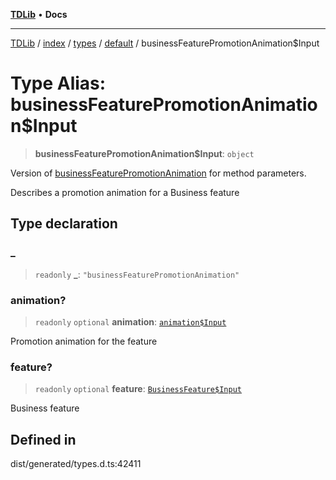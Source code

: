 [**TDLib**](../../../../../../README.md) • **Docs**

***

[TDLib](../../../../../../modules.md) / [index](../../../../../README.md) / [types](../../../README.md) / [default](../README.md) / businessFeaturePromotionAnimation$Input

# Type Alias: businessFeaturePromotionAnimation$Input

> **businessFeaturePromotionAnimation$Input**: `object`

Version of [businessFeaturePromotionAnimation](businessFeaturePromotionAnimation-1.md) for method parameters.

Describes a promotion animation for a Business feature

## Type declaration

### \_

> `readonly` **\_**: `"businessFeaturePromotionAnimation"`

### animation?

> `readonly` `optional` **animation**: [`animation$Input`](animation$Input-1.md)

Promotion animation for the feature

### feature?

> `readonly` `optional` **feature**: [`BusinessFeature$Input`](BusinessFeature$Input.md)

Business feature

## Defined in

dist/generated/types.d.ts:42411
